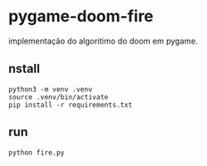 # pygame-doom-fire
implementação do algoritimo do doom em pygame.

## nstall 
```
python3 -m venv .venv
source .venv/bin/activate
pip install -r requirements.txt
```

## run
```
python fire.py
```
